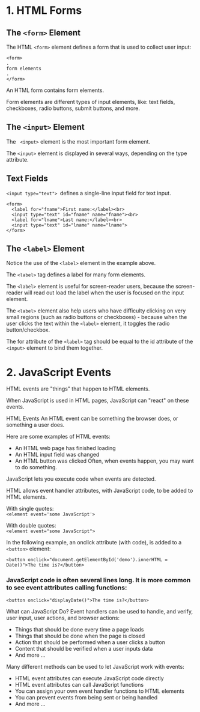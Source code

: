 # 1. HTML Forms

## The ```<form>``` Element  
The HTML ```<form>``` element defines a form that is used to collect user input:
```
<form>
.
form elements
.
</form>
```
An HTML form contains form elements.

Form elements are different types of input elements, like: text fields, checkboxes, radio buttons, submit buttons, and more.

## The ```<input>``` Element

The ``` <input>``` element is the most important form element.

The ```<input>``` element is displayed in several ways, depending on the type attribute.

## Text Fields
```<input type="text"> ```defines a single-line input field for text input.
```
<form>
  <label for="fname">First name:</label><br>
  <input type="text" id="fname" name="fname"><br>
  <label for="lname">Last name:</label><br>
  <input type="text" id="lname" name="lname">
</form>
```
## The ```<label>``` Element
Notice the use of the ```<label>``` element in the example above.

The ```<label>``` tag defines a label for many form elements.

The ```<label>``` element is useful for screen-reader users, because the screen-reader will read out load the label when the user is focused on the input element.

The ```<label>``` element also help users who have difficulty clicking on very small regions (such as radio buttons or checkboxes) - because when the user clicks the text within the ```<label>``` element, it toggles the radio button/checkbox.

The for attribute of the ```<label>``` tag should be equal to the id attribute of the ```<input>``` element to bind them together.

# 2. JavaScript Events

HTML events are "things" that happen to HTML elements.

When JavaScript is used in HTML pages, JavaScript can "react" on these events.

HTML Events
An HTML event can be something the browser does, or something a user does.

Here are some examples of HTML events:

- An HTML web page has finished loading
- An HTML input field was changed
- An HTML button was clicked
Often, when events happen, you may want to do something.

JavaScript lets you execute code when events are detected.

HTML allows event handler attributes, with JavaScript code, to be added to HTML elements.

With single quotes:  
```<element event='some JavaScript'>```

With double quotes:   
```<element event="some JavaScript">```

In the following example, an onclick attribute (with code), is added to a ```<button>``` element:
```
<button onclick="document.getElementById('demo').innerHTML = Date()">The time is?</button>
```

### JavaScript code is often several lines long. It is more common to see event attributes calling functions:

```
<button onclick="displayDate()">The time is?</button>
```

What can JavaScript Do?
Event handlers can be used to handle, and verify, user input, user actions, and browser actions:

- Things that should be done every time a page loads
- Things that should be done when the page is closed
- Action that should be performed when a user clicks a button
- Content that should be verified when a user inputs data
- And more ...

Many different methods can be used to let JavaScript work with events:

- HTML event attributes can execute JavaScript code directly
- HTML event attributes can call JavaScript functions
- You can assign your own event handler functions to HTML elements
- You can prevent events from being sent or being handled
- And more ...






